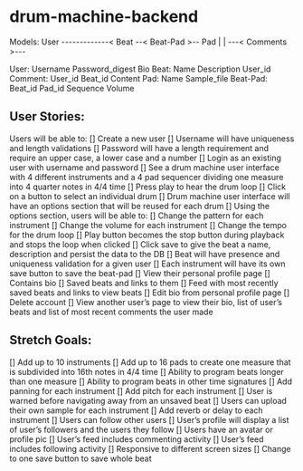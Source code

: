 # drum-machine-backend

Models:
User -------------< Beat --< Beat-Pad >-- Pad
   |                |
   ---< Comments >---

User:
Username
Password_digest
Bio
Beat:
Name
Description
User_id
Comment:
User_id
Beat_id
Content
Pad:
Name
Sample_file
Beat-Pad:
Beat_id
Pad_id
Sequence
Volume

## User Stories:
Users will be able to:
[] Create a new user
[] Username will have uniqueness and length validations
    [] Password will have a length requirement and require an upper case, a lower case and a number
    [] Login as an existing user with username and password
[] See a drum machine user interface with 4 different instruments and a 4 pad sequencer dividing one measure into 4 quarter notes in 4/4 time
[] Press play to hear the drum loop
[] Click on a button to select an individual drum
[] Drum machine user interface will have an options section that will be reused for each drum
[] Using the options section, users will be able to:
[] Change the pattern for each instrument
[] Change the volume for each instrument
[] Change the tempo for the drum loop
[] Play button becomes the stop button during playback and stops the loop when clicked
[] Click save to give the beat a name, description and persist the data to the DB
[] Beat will have presence and uniqueness validation for a given user
[] Each instrument will have its own save button to save the beat-pad
[] View their personal profile page
    [] Contains bio
    [] Saved beats and links to them
    [] Feed with most recently saved beats and links to view beats
[] Edit bio from personal profile page
[] Delete account
[] View another user’s page to view their bio, list of user’s beats and list of most recent comments the user made

## Stretch Goals:
[] Add up to 10 instruments
[] Add up to 16 pads to create one measure that is subdivided into 16th notes in 4/4 time
[] Ability to program beats longer than one measure
[] Ability to program beats in other time signatures
[] Add panning for each instrument
[] Add pitch for each instrument
[] User is warned before navigating away from an unsaved beat
[] Users can upload their own sample for each instrument
[] Add reverb or delay to each instrument
[] Users can follow other users
[] User’s profile will display a list of user’s followers and the users they follow
[] Users have an avatar or profile pic
[] User’s feed includes commenting activity
[] User’s feed includes following activity
[] Responsive to different screen sizes
[] Change to one save button to save whole beat

